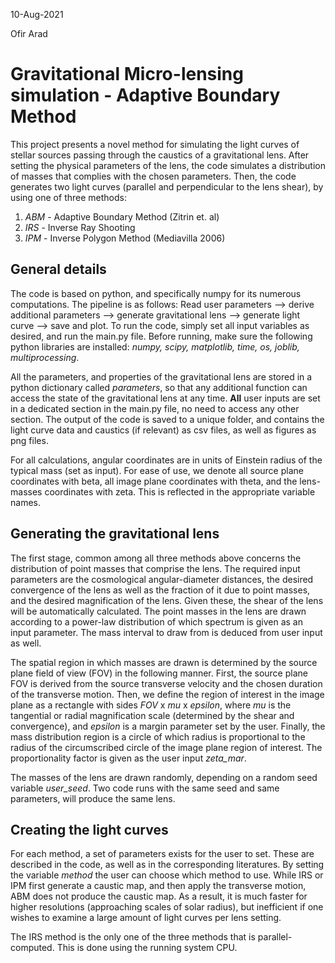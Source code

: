 10-Aug-2021

Ofir Arad
# Gravitational Micro-lensing simulation - Adaptive Boundary Method
This project presents a novel method for simulating the light curves of stellar sources passing through the caustics of a gravitational lens.
After setting the physical parameters of the lens, the code simulates a distribution of masses that complies with the chosen parameters. Then, the code generates two light curves (parallel and perpendicular to the lens shear), by using one of three methods:
1) *ABM* - Adaptive Boundary Method (Zitrin et. al)
2) *IRS* - Inverse Ray Shooting
3) *IPM* - Inverse Polygon Method (Mediavilla 2006)
## General details
The code is based on python, and specifically numpy for its numerous computations. The pipeline is as follows:
Read user parameters --> derive additional parameters --> generate gravitational lens --> generate light curve --> save and plot.
To run the code, simply set all input variables as desired, and run the main.py file.
Before running, make sure the following python libraries are installed:
*numpy, scipy, matplotlib, time, os, joblib, multiprocessing*.

All the parameters, and properties of the gravitational lens are stored in a python dictionary called *parameters*, so that any additional function can access the state of the gravitational lens at any time.
**All** user inputs are set in a dedicated section in the main.py file, no need to access any other section. The output of the code is saved to a unique folder, and contains the light curve data and caustics (if relevant) as csv files, as well as figures as png files.

For all calculations, angular coordinates are in units of Einstein radius of the typical mass (set as input). For ease of use, we denote all source plane coordinates with beta, all image plane coordinates with theta, and the lens-masses coordinates with zeta. 
This is reflected in the appropriate variable names.

## Generating the gravitational lens
The first stage, common among all three methods above concerns the distribution of point masses that comprise the lens.
The required input parameters are the cosmological angular-diameter distances, the desired convergence of the lens as well as the fraction of it due to point masses, and the desired magnification of the lens.
Given these, the shear of the lens will be automatically calculated. The point masses in the lens are drawn according to a power-law distribution of which spectrum is given as an input parameter. The mass interval to draw from is deduced from user input as well.

The spatial region in which masses are drawn is determined by the source plane field of view (FOV) in the following manner. First, the source plane FOV is derived from the source transverse velocity and the chosen duration of the transverse motion.
Then, we define the region of interest in the image plane as a rectangle with sides *FOV* x *mu* x *epsilon*, where *mu* is the tangential or radial magnification scale (determined by the shear and convergence), and *epsilon* is a margin parameter set by the user.
Finally, the mass distribution region is a circle of which radius is proportional to the radius of the circumscribed circle of the image plane region of interest. The proportionality factor is given as the user input *zeta_mar*.  

The masses of the lens are drawn randomly, depending on a random seed variable *user_seed*. Two code runs with the same seed and same parameters, will produce the same lens.

## Creating the light curves
For each method, a set of parameters exists for the user to set. These are described in the code, as well as in the corresponding literatures.
By setting the variable *method* the user can choose which method to use.
While IRS or IPM first generate a caustic map, and then apply the transverse motion, ABM does not produce the caustic map. As a result, it is much faster for higher resolutions (approaching scales of solar radius), but inefficient if one wishes to examine a large amount of light curves per lens setting.

The IRS method is the only one of the three methods that is parallel-computed. This is done using the running system CPU.
